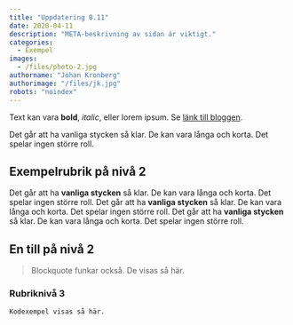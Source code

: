 ```yaml
---
title: "Uppdatering 0.11"
date: 2020-04-11
description: "META-beskrivning av sidan är viktigt."
categories:
  - Exempel
images:
  - /files/photo-2.jpg
authorname: "Johan Kronberg"
authorimage: "/files/jk.jpg"
robots: "noindex"
---
```


Text kan vara **bold**, _italic_, eller lorem ipsum. Se [länk till bloggen](https://krompaco.nu).
<!--more-->
Det går att ha vanliga stycken så klar. De kan vara långa och korta. Det spelar ingen större roll.

## Exempelrubrik på nivå 2

Det går att ha **vanliga stycken** så klar. De kan vara långa och korta. Det spelar ingen större roll. Det går att ha **vanliga stycken** så klar. De kan vara långa och korta. Det spelar ingen större roll. Det går att ha **vanliga stycken** så klar. De kan vara långa och korta. Det spelar ingen större roll.

## En till på nivå 2

> Blockquote funkar också. De visas så här.

### Rubriknivå 3

```
Kodexempel visas så här.
```